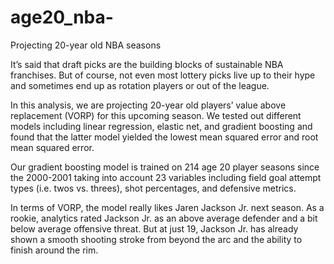 # age20_nba-
Projecting 20-year old NBA seasons 

It’s said that draft picks are the building blocks of sustainable NBA franchises. But of course, not even most lottery picks live up to their hype and sometimes end up as rotation players or out of the league.

In this analysis, we are projecting 20-year old players’ value above replacement (VORP) for this upcoming season. We tested out different models including linear regression, elastic net, and gradient boosting and found that the latter model yielded the lowest mean squared error and root mean squared error.

Our gradient boosting model is trained on 214 age 20 player seasons since the 2000-2001 taking into account 23 variables including field goal attempt types (i.e. twos vs. threes), shot percentages, and defensive metrics.

In terms of VORP, the model really likes Jaren Jackson Jr. next season. As a rookie, analytics rated Jackson Jr. as an above average defender and a bit below average offensive threat. But at just 19, Jackson Jr. has already shown a smooth shooting stroke from beyond the arc and the ability to finish around the rim.

